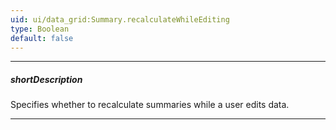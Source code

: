 ```yaml
---
uid: ui/data_grid:Summary.recalculateWhileEditing
type: Boolean
default: false
---
```

---
##### shortDescription
Specifies whether to recalculate summaries while a user edits data.

---
<!--
#include btn-open-demo with {
    href: "https://js.devexpress.com/Demos/WidgetsGallery/Demo/DataGrid/RecalculateWhileEditing/"
}
-->